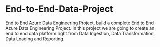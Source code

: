 # End-to-End-Data-Project
End to End Azure Data Engineering Project, build a complete End to End Azure Data Engineering Project. In this project we are going to create an end to end data platform right from Data Ingestion, Data Transformation, Data Loading and Reporting
